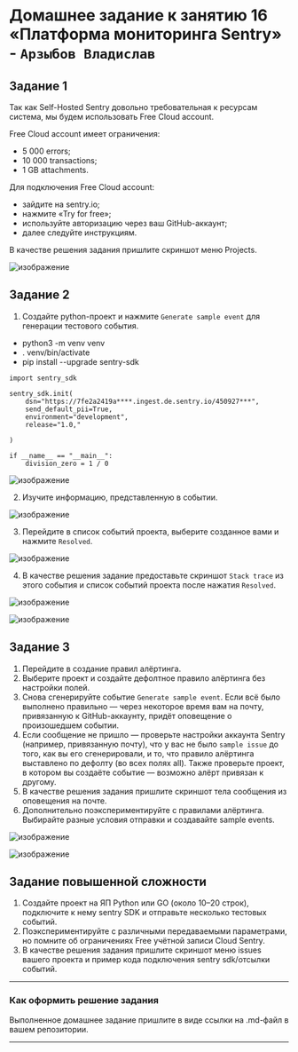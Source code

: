 # Домашнее задание к занятию 16 «Платформа мониторинга Sentry» - `Арзыбов Владислав`

## Задание 1

Так как Self-Hosted Sentry довольно требовательная к ресурсам система, мы будем использовать Free Сloud account.

Free Cloud account имеет ограничения:

- 5 000 errors;
- 10 000 transactions;
- 1 GB attachments.

Для подключения Free Cloud account:

- зайдите на sentry.io;
- нажмите «Try for free»;
- используйте авторизацию через ваш GitHub-аккаунт;
- далее следуйте инструкциям.

В качестве решения задания пришлите скриншот меню Projects.

![изображение](https://github.com/user-attachments/assets/f6f3bf02-7b6a-4b81-a27a-3d31f2328ebf)


## Задание 2

1. Создайте python-проект и нажмите `Generate sample event` для генерации тестового события.

- python3 -m venv venv
- . venv/bin/activate
- pip install --upgrade sentry-sdk

```
import sentry_sdk

sentry_sdk.init(
    dsn="https://7fe2a2419a****.ingest.de.sentry.io/450927***",
    send_default_pii=True,
    environment="development",
    release="1.0,"

)

if __name__ == "__main__":
    division_zero = 1 / 0
```

![изображение](https://github.com/user-attachments/assets/942e4e96-b936-4660-8cb6-81eb06de12d1)

2. Изучите информацию, представленную в событии.

![изображение](https://github.com/user-attachments/assets/b0a6d72c-9afa-4a88-a222-75ad300d53f1)

3. Перейдите в список событий проекта, выберите созданное вами и нажмите `Resolved`.

![изображение](https://github.com/user-attachments/assets/541b5759-1430-4266-9098-a3762000f3b9)

4. В качестве решения задание предоставьте скриншот `Stack trace` из этого события и список событий проекта после нажатия `Resolved`.

![изображение](https://github.com/user-attachments/assets/a2648d19-9f09-4f89-8bd3-f632ffe3bff4)

![изображение](https://github.com/user-attachments/assets/4d7703e4-f73a-406c-8a82-efeade3ebeb9)


## Задание 3

1. Перейдите в создание правил алёртинга.
2. Выберите проект и создайте дефолтное правило алёртинга без настройки полей.
3. Снова сгенерируйте событие `Generate sample event`.
Если всё было выполнено правильно — через некоторое время вам на почту, привязанную к GitHub-аккаунту, придёт оповещение о произошедшем событии.
4. Если сообщение не пришло — проверьте настройки аккаунта Sentry (например, привязанную почту), что у вас не было 
`sample issue` до того, как вы его сгенерировали, и то, что правило алёртинга выставлено по дефолту (во всех полях all).
Также проверьте проект, в котором вы создаёте событие — возможно алёрт привязан к другому.
5. В качестве решения задания пришлите скриншот тела сообщения из оповещения на почте.
6. Дополнительно поэкспериментируйте с правилами алёртинга. Выбирайте разные условия отправки и создавайте sample events. 

![изображение](https://github.com/user-attachments/assets/2188a105-ce35-4e75-beec-ab37bf246e2a)

![изображение](https://github.com/user-attachments/assets/74dd520e-a6ab-4855-ba44-030bdc9d2b86)


## Задание повышенной сложности

1. Создайте проект на ЯП Python или GO (около 10–20 строк), подключите к нему sentry SDK и отправьте несколько тестовых событий.
2. Поэкспериментируйте с различными передаваемыми параметрами, но помните об ограничениях Free учётной записи Cloud Sentry.
3. В качестве решения задания пришлите скриншот меню issues вашего проекта и пример кода подключения sentry sdk/отсылки событий.

---

### Как оформить решение задания

Выполненное домашнее задание пришлите в виде ссылки на .md-файл в вашем репозитории.

---
